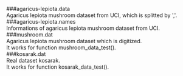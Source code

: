 ###agaricus-lepiota.data  
Agaricus lepiota mushroom dataset from UCI, which is splitted by ','.  
###agaricus-lepiota.names  
Informations of agaricus lepiota mushroom dataset from UCI.  
###mushroom.dat  
Agaricus lepiota mushroom dataset which is digitized.  
It works for function mushroom_data_test().  
###kosarak.dat  
Real dataset kosarak.  
It works for function kosarak_data_test().  
